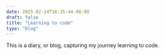 ```yaml
---
date: 2025-02-24T16:35:44-08:00
draft: false
title: "Learning to code"
type: "blog"
---
```


This is a diary, or blog, capturing my journey learning to code.